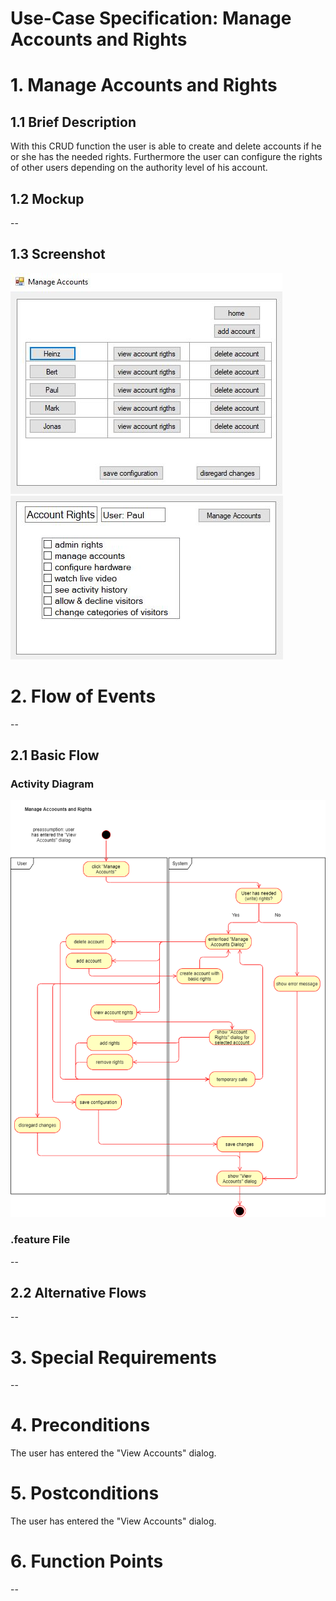# Use-Case Specification: Manage Accounts and Rights

# 1. Manage Accounts and Rights

## 1.1 Brief Description
With this CRUD function the user is able to create and delete accounts if he or she has the needed rights. Furthermore the user can configure the rights of other users depending on the authority level of his account.

## 1.2 Mockup
--

## 1.3 Screenshot
![Manage Accounts and Rights](mockUps_pictures/manage_accounts_and_rights_one.JPG)
![Manage Accounts and Rights](mockUps_pictures/manage_accounts_and_rights_two.JPG)

# 2. Flow of Events
--

## 2.1 Basic Flow

### Activity Diagram
![activity-diagram](ManageAccountsAndRights_ActivityDiagram.png)

### .feature File
--

## 2.2 Alternative Flows
--

# 3. Special Requirements
--

# 4. Preconditions
The user has entered the "View Accounts" dialog.

# 5. Postconditions
The user has entered the "View Accounts" dialog.

# 6. Function Points
--
